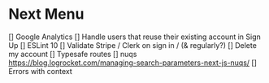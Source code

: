 # Next Menu

[] Google Analytics
[] Handle users that reuse their existing account in Sign Up 
[] ESLint 10
[] Validate Stripe / Clerk on sign in / (& regularly?)
[] Delete my account
[] Typesafe routes
[] nuqs https://blog.logrocket.com/managing-search-parameters-next-js-nuqs/
[] Errors with context